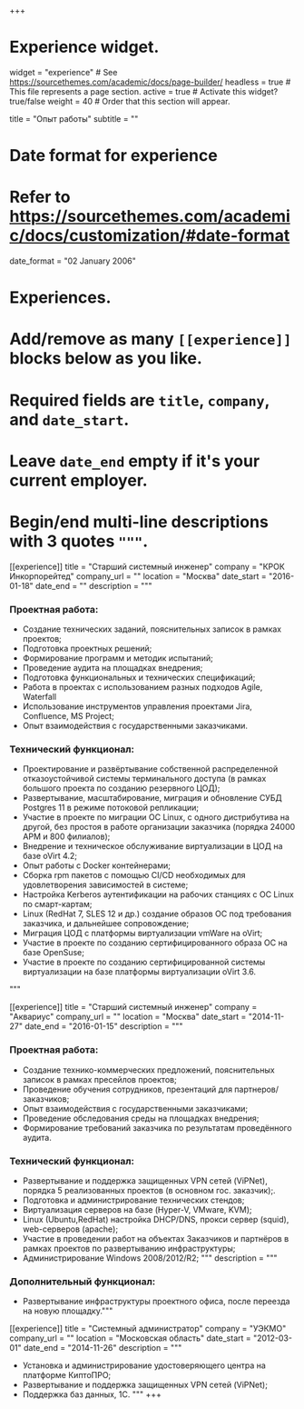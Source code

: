 +++
# Experience widget.
widget = "experience"  # See https://sourcethemes.com/academic/docs/page-builder/
headless = true  # This file represents a page section.
active = true  # Activate this widget? true/false
weight = 40  # Order that this section will appear.

title = "Опыт работы"
subtitle = ""

# Date format for experience
#   Refer to https://sourcethemes.com/academic/docs/customization/#date-format
date_format = "02 January 2006"

# Experiences.
#   Add/remove as many `[[experience]]` blocks below as you like.
#   Required fields are `title`, `company`, and `date_start`.
#   Leave `date_end` empty if it's your current employer.
#   Begin/end multi-line descriptions with 3 quotes `"""`.
[[experience]]
  title = "Старший системный инженер"
  company = "КРОК Инкорпорейтед"
  company_url = ""
  location = "Москва"
  date_start = "2016-01-18"
  date_end = ""
  description = """
### Проектная работа:

* Создание технических заданий, пояснительных записок в рамках проектов;
* Подготовка проектных решений;
* Формирование программ и методик испытаний;
* Проведение аудита на площадках внедрения;
* Подготовка функциональных и технических спецификаций;
* Работа в проектах с использованием разных подходов Agile, Waterfall
* Использование инструментов управления проектами Jira, Confluence, MS Project;
* Опыт взаимодействия с государственными заказчиками.

### Технический функционал:

* Проектирование и развёртывание собственной распределенной отказоустойчивой системы терминального доступа (в рамках большого проекта по созданию резервного ЦОД);
* Развертывание, масштабирование, миграция и обновление СУБД Postgres 11 в режиме потоковой репликации;
* Участие в проекте по миграции ОС Linux, с одного дистрибутива на другой, без простоя в работе организации заказчика (порядка 24000 АРМ и 800 филиалов);
* Внедрение и техническое обслуживание виртуализации в ЦОД на базе oVirt 4.2;
* Опыт работы с Docker контейнерами; 
* Сборка rpm пакетов с помощью CI/CD необходимых для удовлетворения зависимостей в системе;
* Настройка Kerberos аутентификации на рабочих станциях с ОС Linux по смарт-картам;
* Linux (RedHat 7, SLES 12 и др.) создание образов ОС под требования заказчика, и дальнейшее сопровождение;
* Миграция ЦОД с платформы виртуализации vmWare на oVirt;
* Участие в проекте по созданию сертифицированного образа ОС на базе OpenSuse;
* Участие в проекте по созданию сертифицированной системы виртуализации на базе платформы виртуализации oVirt 3.6.

"""

[[experience]]
  title = "Старший системный инженер"
  company = "Аквариус"
  company_url = ""
  location = "Москва"
  date_start = "2014-11-27"
  date_end = "2016-01-15"
  description = """
### Проектная работа:

* Создание технико-коммерческих предложений, пояснительных записок в рамках пресейлов проектов;
* Проведение обучения сотрудников, презентаций для партнеров/заказчиков;
* Опыт взаимодействия с государственными заказчиками;
* Проведение обследования среды на площадках внедрения;
* Формирование требований заказчика по результатам проведённого аудита.

### Технический функционал:

* Развертывание и поддержка защищенных VPN сетей (ViPNet), порядка 5 реализованных проектов (в основном гос. заказчик);.
* Подготовка и администрирование технических стендов;
* Виртуализация серверов на базе (Hyper-V, VMware, KVM);
* Linux (Ubuntu,RedHat) настройка DHCP/DNS, прокси сервер (squid), web-серверов (apache);
* Участие в проведении работ на объектах Заказчиков и партнёров в рамках проектов по развертыванию инфраструктуры;
* Администрирование Windows 2008/2012/R2;
"""
  description = """
###  Дополнительный функционал:

* Развертывание инфраструктуры проектного офиса, после переезда на новую площадку."""

[[experience]]
  title = "Системный администратор"
  company = "УЭКМО"
  company_url = ""
  location = "Московская область"
  date_start = "2012-03-01"
  date_end = "2014-11-26"
  description = """
* Установка и администрирование удостоверяющего центра на платформе КиптоПРО;
* Развертывание и поддержка защищенных VPN сетей (ViPNet);
* Поддержка баз данных, 1С.
"""
+++
